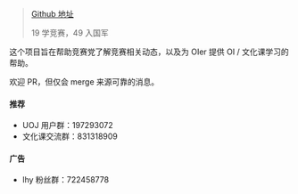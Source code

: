 > [Github 地址](https://github.com/jybicu/jyb.icu/)
> 
> 19 学竞赛，49 入国军

这个项目旨在帮助竞赛党了解竞赛相关动态，以及为 OIer 提供 OI / 文化课学习的帮助。

欢迎 PR，但仅会 merge 来源可靠的消息。

#### 推荐

* UOJ 用户群：197293072
* 文化课交流群：831318909

#### 广告

* lhy 粉丝群：722458778